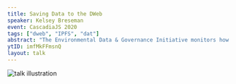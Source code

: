 ```yaml
---
title: Saving Data to the DWeb
speaker: Kelsey Breseman
event: CascadiaJS 2020
tags: ["dweb", "IPFS", "dat"]
abstract: "The Environmental Data & Governance Initiative monitors how the state presents (or fails to present) environmental data to the public. This is the perspective from which we approach the decentralized web: public ownership of public data. In this beginner-friendly talk, we walk through each step in the technical process of uploading data into IPFS and Dat: how it works, and how it's important to stewardship of critical data."
ytID: imfMkFFmsnQ
layout: talk
---
```

![talk illustration](https://2020.cascadiajs.com/images/speakers/kelsey-breseman-illustration.png)